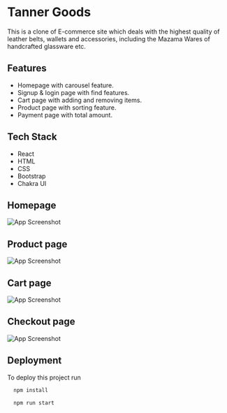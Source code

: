 
# Tanner Goods 

This is a clone of E-commerce site which deals with the highest quality of leather belts, wallets and accessories,
including the Mazama Wares  of handcrafted glassware etc.


## Features

- Homepage with carousel feature.
- Signup & login page with find features.
- Cart page with adding and removing items.
- Product page with sorting feature.
- Payment page with total amount.

## Tech Stack

- React
- HTML
- CSS
- Bootstrap
- Chakra UI

## Homepage

![App Screenshot](https://i.postimg.cc/RhVQWt8q/tanner.png)

## Product page

![App Screenshot](https://i.postimg.cc/RSbcdWj1/Screenshot-327.png)

## Cart page

![App Screenshot](https://i.postimg.cc/nr4WYX76/Screenshot-328.png)

## Checkout page

![App Screenshot](https://i.ibb.co/zXvvgqp/Screenshot-1254.png)

## Deployment

To deploy this project run

```bash
  npm install
```

```bash
  npm run start
```



